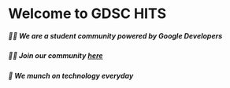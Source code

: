 # Welcome to GDSC HITS

##### 🙋‍♀️ We are a student community powered by Google Developers
##### 👩‍💻 Join our community [here](https://gdsc.community.dev/hindustan-institute-of-technology-science-chennai/)
##### 🍿 We munch on technology everyday


